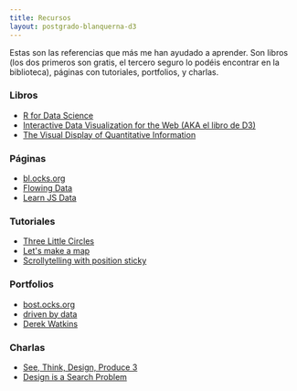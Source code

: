 ```yaml
---
title: Recursos
layout: postgrado-blanquerna-d3
---
```

Estas son las referencias que más me han ayudado a aprender. Son libros (los
dos primeros son gratis, el tercero seguro lo podéis encontrar en la
biblioteca), páginas con tutoriales, portfolios, y charlas.

### Libros

* [R for Data Science](https://r4ds.had.co.nz/)
* [Interactive Data Visualization for the Web (AKA el libro de D3)](https://alignedleft.com/work/d3-book)
* [The Visual Display of Quantitative Information](https://www.amazon.co.uk/Visual-Display-Quantitative-Information/dp/0961392142)

### Páginas

* [bl.ocks.org](https://bl.ocks.org/mbostock)
* [Flowing Data](https://flowingdata.com/)
* [Learn JS Data](http://learnjsdata.com/)

### Tutoriales
* [Three Little Circles](https://bost.ocks.org/mike/circles/)
* [Let's make a map](https://bost.ocks.org/mike/map/)
* [Scrollytelling with position sticky](https://pudding.cool/process/scrollytelling-sticky/)

### Portfolios

* [bost.ocks.org](https://bost.ocks.org/mike/)
* [driven by data](https://driven-by-data.net/)
* [Derek Watkins](http://dwtkns.com/portfolio/)

### Charlas

* [See, Think, Design, Produce 3](http://style.org/stdp3/)
* [Design is a Search Problem](https://www.youtube.com/watch?v=fThhbt23SGM)

